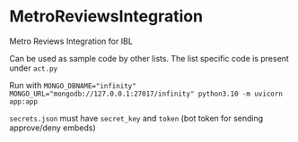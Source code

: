 # MetroReviewsIntegration
Metro Reviews Integration for IBL

Can be used as sample code by other lists. The list specific code is present under ``act.py``

Run with `MONGO_DBNAME="infinity" MONGO_URL="mongodb://127.0.0.1:27017/infinity" python3.10 -m uvicorn app:app` 

`secrets.json` must have ``secret_key`` and ``token`` (bot token for sending approve/deny embeds)
